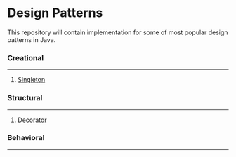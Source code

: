 # Design Patterns
This repository will contain implementation for some of most popular design patterns in Java.

### Creational
---
1. [Singleton](https://sourcemaking.com/design_patterns/singleton)

### Structural
---
1. [Decorator](https://sourcemaking.com/design_patterns/decorator)

### Behavioral
---
